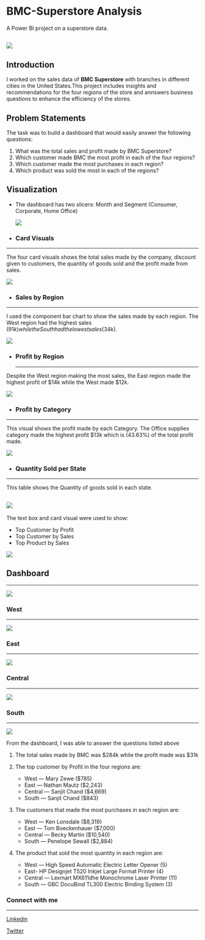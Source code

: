 # BMC-Superstore Analysis
A Power BI project on a superstore data.

  ![](head.webp)
---
## Introduction
I worked on the sales data of **BMC Superstore** with branches in different cities in the United States.This project includes insights and recommendations for the four regions of the store and annswers business questions to enhance the efficiency of the stores. 

## Problem Statements
The task was to build a dashboard that would easily answer the following questions:
1. What was the total sales and profit made by BMC Superstore?
2. Which customer made BMC the most profit in each of the four regions?
3. Which customer made the most purchases in each region?
4. Which product was sold the most in each of the regions?

## Visualization
- The dashboard has two slicers: Month and Segment (Consumer, Corporate, Home Office)

  
    ![](slicers.webp)

- ### Card Visuals
---
  The four card visuals shows the total sales made by the company, discount given to customers, the quantity of goods sold and the profit made from sales.
  
  ![](cards.webp)

 - ### Sales by Region
---
I used the component bar chart to show the sales made by each region. The West region had the highest sales ($91k) while the South had the lowest sales ($34k).

![](sales_region.webp)

- ### Profit by Region
  ---
 Despite the West region making the most sales, the East region made the highest profit of $14k while the West made $12k.

 ![](profit_by_region.webp)

 - ### Profit by Category
 ---
 This visual shows the profit made by each Category. The Office supplies category made the highest profit $13k which is (43.63%) of the total profit made.

  ![](profit_category.webp)

  - ### Quantity Sold per State
---

This table shows the Quantity of goods sold in each state.

![](quantity.webp)
---
The text box and card visual were used to show:

- Top Customer by Profit
- Top Customer by Sales
- Top Product by Sales
   
![](text_box.webp)

## Dashboard
---

![](dashboard.webp)

### West
---
![](west.webp)

### East
---
![](east.webp)

### Central
---
![](central.webp)

### South
---
![](south.webp)


From the dashboard, I was able to answer the questions listed above

1.  The total sales made by BMC was $284k while the profit made was $31k
  
2. The top customer by Profit in the four regions are:
   - West — Mary Zewe ($785)
   - East — Nathan Mautz ($2,243)
   - Central — Sanjit Chand ($4,669)
   - South — Sanjit Chand ($843)

 3. The customers that made the most purchases in each region are:
    - West — Ken Lonsdale ($8,319)
    - East — Tom Boeckenhauer ($7,000)
    - Central — Becky Martin ($10,540)
    - South — Penelope Sewall ($2,884)

 4. The product that sold the most quantity in each region are:
    - West — High Speed Automatic Electric Letter Opener (5)
    - East- HP Designjet T520 Inkjet Large Format Printer (4)
    - Central — Lexmart MX611dhe Monochrome Laser Printer (11)
    - South — GBC DocuBind TL300 Electric Binding System (3)


### Connect with me
---
  [Linkedin](linkedin.com/in/chibuzor-data-analyst) 
  
[Twitter](https://twitter.com/cisco_official?t=zdocHllXoG5cV__V9h0pWg&s=09)




    










  
